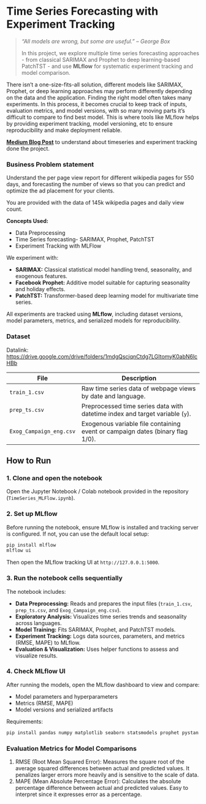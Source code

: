 # Time Series Forecasting with Experiment Tracking

> *“All models are wrong, but some are useful.” – George Box*
>
> In this project, we explore multiple time series forecasting approaches - from classical SARIMAX and Prophet to deep learning-based PatchTST - and use **MLflow** for systematic experiment tracking and model comparison.

There isn’t a one-size-fits-all solution, different models like SARIMAX, Prophet, or deep learning approaches may perform differently depending on the data and the application. Finding the right model often takes many experiments. In this process, it becomes crucial to keep track of inputs, evaluation metrics, and model versions, with so many moving parts it’s difficult to compare to find best model. This is where tools like MLflow helps by providing experiment tracking, model versioning, etc to ensure reproducibility and make deployment reliable.

[**Medium Blog Post**](https://medium.com/@pavansingu007/time-series-forecasting-and-experiment-tracking-with-mlflow-9e12cc31f9c1) to understand about timeseries and experiment tracking done the project.

### Business Problem statement

Understand the per page view report for different wikipedia pages for 550 days, and forecasting the number of views so that you can predict and optimize the ad placement for your clients.

You are provided with the data of 145k wikipedia pages and daily view count.

**Concepts Used:**
- Data Preprocessing
- Time Series forecasting- SARIMAX, Prophet, PatchTST
- Experiment Tracking with MLFlow

We experiment with:

* **SARIMAX:** Classical statistical model handling trend, seasonality, and exogenous features.
* **Facebook Prophet:** Additive model suitable for capturing seasonality and holiday effects.
* **PatchTST:** Transformer-based deep learning model for multivariate time series.

All experiments are tracked using **MLflow**, including dataset versions, model parameters, metrics, and serialized models for reproducibility.

### Dataset
Datalink: https://drive.google.com/drive/folders/1mdgQscjqnCtdg7LGItomyK0abN6lcHBb

| File                    | Description                                                                   |
| ----------------------- | ----------------------------------------------------------------------------- |
| `train_1.csv`           | Raw time series data of webpage views by date and language.                   |
| `prep_ts.csv`           | Preprocessed time series data with datetime index and target variable (`y`).  |
| `Exog_Campaign_eng.csv` | Exogenous variable file containing event or campaign dates (binary flag 1/0). |

## How to Run
### 1. Clone and open the notebook
Open the Jupyter Notebook / Colab notebook provided in the repository (`TimeSeries_MLFlow.ipynb`).

### 2. Set up MLflow
Before running the notebook, ensure MLflow is installed and tracking server is configured.
If not, you can use the default local setup:

```bash
pip install mlflow
mlflow ui
```

Then open the MLflow tracking UI at `http://127.0.0.1:5000`.

### 3. Run the notebook cells sequentially

The notebook includes:

* **Data Preprocessing:** Reads and prepares the input files (`train_1.csv`, `prep_ts.csv`, and `Exog_Campaign_eng.csv`).
* **Exploratory Analysis:** Visualizes time series trends and seasonality across languages.
* **Model Training:** Fits SARIMAX, Prophet, and PatchTST models.
* **Experiment Tracking:** Logs data sources, parameters, and metrics (RMSE, MAPE) to MLflow.
* **Evaluation & Visualization:** Uses helper functions to assess and visualize results.

### 4. Check MLflow UI

After running the models, open the MLflow dashboard to view and compare:

* Model parameters and hyperparameters
* Metrics (RMSE, MAPE)
* Model versions and serialized artifacts

Requirements: 
```bash
pip install pandas numpy matplotlib seaborn statsmodels prophet pystan mlflow tsai
```

### Evaluation Metrics for Model Comparisons  
1. RMSE (Root Mean Squared Error): Measures the square root of the average squared differences between actual and predicted values. It penalizes larger errors more heavily and is sensitive to the scale of data.
2. MAPE (Mean Absolute Percentage Error): Calculates the absolute percentage difference between actual and predicted values. Easy to interpret since it expresses error as a percentage.
